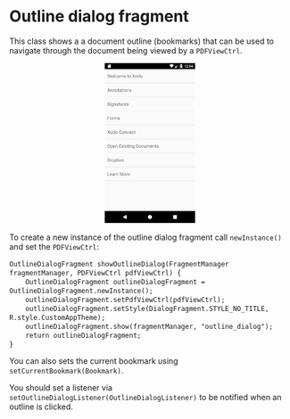 # Outline dialog fragment

This class shows a a document outline (bookmarks) that can be used to navigate through the document being viewed by a `PDFViewCtrl`.

<p align="center"><img src="img/outline.png?raw=true" width="32%"></p>

To create a new instance of the outline dialog fragment call `newInstance()` and set the `PDFViewCtrl`: 
```android
OutlineDialogFragment showOutlineDialog(FragmentManager fragmentManager, PDFViewCtrl pdfViewCtrl) {
    OutlineDialogFragment outlineDialogFragment = OutlineDialogFragment.newInstance();
    outlineDialogFragment.setPdfViewCtrl(pdfViewCtrl);
    outlineDialogFragment.setStyle(DialogFragment.STYLE_NO_TITLE, R.style.CustomAppTheme);
    outlineDialogFragment.show(fragmentManager, "outline_dialog");
    return outlineDialogFragment;
}
```

You can also sets the current bookmark using `setCurrentBookmark(Bookmark)`.

You should set a listener via `setOutlineDialogListener(OutlineDialogListener)` to be notified when an outline is clicked.
